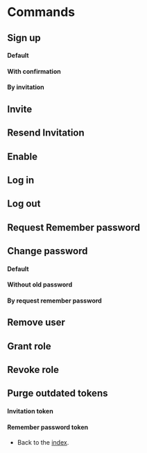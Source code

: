 # Commands

## Sign up
#### Default
#### With confirmation
#### By invitation

## Invite

## Resend Invitation

## Enable

## Log in

## Log out

## Request Remember password

## Change password
#### Default
#### Without old password
#### By request remember password

## Remove user

## Grant role

## Revoke role

## Purge outdated tokens
#### Invitation token
#### Remember password token

- Back to the [index](index.md).

